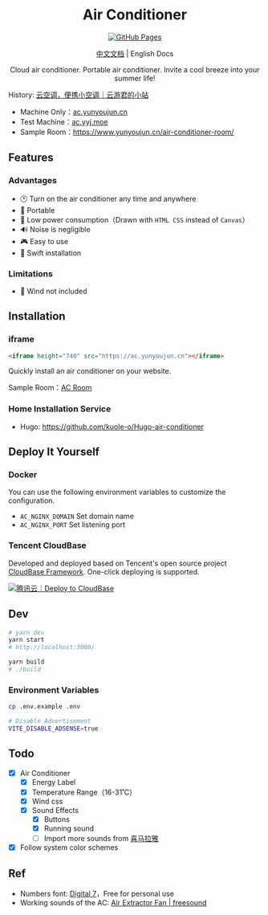 <h1 align="center">
Air Conditioner
</h1>

<p align="center">
<a href="https://github.com/YunYouJun/air-conditioner/actions" target="_blank">
<img src="https://github.com/YunYouJun/air-conditioner/workflows/Github%20Pages/badge.svg" alt="GitHub Pages" />
</a>
</p>

<p align="center">
<a href="./README.md">中文文档</a> | English Docs
</p>

<p align="center">
Cloud air conditioner. Portable air conditioner. Invite a cool breeze into your summer life!
</p>

History: [云空调，便携小空调｜云游君的小站](https://www.yunyoujun.cn/posts/air-conditioner/)

- Machine Only：[ac.yunyoujun.cn](https://ac.yunyoujun.cn)
- Test Machine：[ac.yyj.moe](https://ac.yyj.moe)
- Sample Room：<https://www.yunyoujun.cn/air-conditioner-room/>

## Features

### Advantages

- 🕐 Turn on the air conditioner any time and anywhere
- 📱 Portable
- 🔋 Low power consumption（Drawn with `HTML CSS` instead of `Canvas`）
- 🔊 Noise is negligible
- 🎮 Easy to use
- 🔧 Swift installation

### Limitations

- 💨 Wind not included

## Installation

### iframe

```html
<iframe height="740" src="https://ac.yunyoujun.cn"></iframe>
```

Quickly install an air conditioner on your website.

Sample Room：[AC Room](https://www.yunyoujun.cn/air-conditioner-room/)

### Home Installation Service

- Hugo: <https://github.com/kuole-o/Hugo-air-conditioner>

## Deploy It Yourself

### Docker

You can use the following environment variables to customize the configuration.

- `AC_NGINX_DOMAIN` Set domain name
- `AC_NGINX_PORT` Set listening port

### Tencent CloudBase

Developed and deployed based on Tencent's open source project [CloudBase Framework](https://github.com/Tencent/cloudbase-framework). One-click deploying is supported.

[![腾讯云｜Deploy to CloudBase](https://main.qcloudimg.com/raw/67f5a389f1ac6f3b4d04c7256438e44f.svg)](https://console.cloud.tencent.com/tcb/env/index?action=CreateAndDeployCloudBaseProject&appUrl=https%3A%2F%2Fgithub.com%2FYunYouJun%2Fair-conditioner%2F&branch=master)

## Dev

```bash
# yarn dev
yarn start
# http://localhost:3000/

yarn build
# ./build
```

### Environment Variables

```bash
cp .env.example .env
```

```bash
# Disable Advertisement
VITE_DISABLE_ADSENSE=true
```

## Todo

- [x] Air Conditioner
  - [x] Energy Label
  - [x] Temperature Range（16-31˚C）
  - [x] Wind css
  - [x] Sound Effects
    - [x] Buttons
    - [x] Running sound
    - [ ] Import more sounds from [喜马拉雅](https://m.ximalaya.com/sleepaudio/6?mixedTrackIds=331526646&utm_source=smxkt)
- [x] Follow system color schemes

## Ref

- Numbers font: [Digital 7](https://www.dafont.com/digital-7.font)，Free for personal use
- Working sounds of the AC: [Air Extractor Fan | freesound](https://freesound.org/people/InspectorJ/sounds/403664/)

